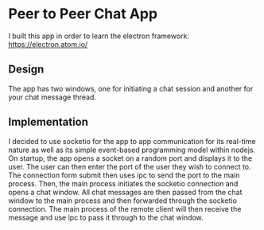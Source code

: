# Peer to Peer Chat App

I built this app in order to learn the electron framework: https://electron.atom.io/

## Design

The app has two windows, one for initiating a chat session and another for your chat message thread.

## Implementation

I decided to use socketio for the app to app communication for its real-time nature as well as its simple event-based programming model within nodejs. On startup, the app opens a socket on a random port and displays it to the user. The user can then enter the port of the user they wish to connect to. The connection form submit then uses ipc to send the port to the main process. Then, the main process initiates the socketio connection and opens a chat window. All chat messages are then passed from the chat window to the main process and then forwarded through the socketio connection. The main process of the remote client will then receive the message and use ipc to pass it through to the chat window.
